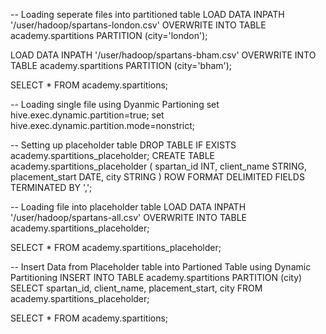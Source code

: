 -- Loading seperate files into partitioned table
LOAD DATA INPATH '/user/hadoop/spartans-london.csv'
OVERWRITE INTO TABLE academy.spartitions PARTITION (city='london');

LOAD DATA INPATH '/user/hadoop/spartans-bham.csv'
OVERWRITE INTO TABLE academy.spartitions PARTITION (city='bham');

SELECT * FROM academy.spartitions;

-- Loading single file using Dyanmic Partioning
set hive.exec.dynamic.partition=true;
set hive.exec.dynamic.partition.mode=nonstrict;

-- Setting up placeholder table
DROP TABLE IF EXISTS academy.spartitions_placeholder;
CREATE TABLE academy.spartitions_placeholder (
  spartan_id INT,
  client_name STRING,
  placement_start DATE,
  city STRING
)
ROW FORMAT DELIMITED FIELDS TERMINATED BY ',';

-- Loading file into placeholder table
LOAD DATA INPATH '/user/hadoop/spartans-all.csv'
OVERWRITE INTO TABLE academy.spartitions_placeholder;

SELECT * FROM academy.spartitions_placeholder;

-- Insert Data from Placeholder table into Partioned Table using Dynamic Partitioning
INSERT INTO TABLE academy.spartitions PARTITION (city)
SELECT spartan_id, client_name, placement_start, city FROM academy.spartitions_placeholder;

SELECT * FROM academy.spartitions;
